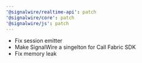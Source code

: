 ```yaml
---
'@signalwire/realtime-api': patch
'@signalwire/core': patch
'@signalwire/js': patch
---
```


- Fix session emitter
- Make SignalWire a singelton for Call Fabric SDK
- Fix memory leak
